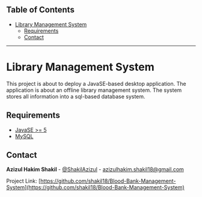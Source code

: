 
## Table of Contents

- [Library Management System <a name = "about_the_project"></a>](#online-inventory-system-)
  - [Requirements <a name = "requirements"></a>](#requirements-)
  - [Contact <a name = "contact"></a>](#contact-)
---

<!-- ABOUT THE PROJECT -->
# Library Management System <a name = "about_the_project"></a>

This project is about to deploy a JavaSE-based desktop application. The application is about an offline library management system. The system stores all information into a sql-based database system.


<!-- REQUIREMENTS  -->
## Requirements <a name = "requirements"></a>

- [JavaSE >= 5 <a href="https://docs.oracle.com/javase/8/docs/technotes/guides/install/install_overview.html"> </a>](php_download)
- [MySQL <a href="https://www.mysql.com/downloads/"> </a>](mysql_download)


<!-- CONTACT -->
## Contact <a name = "contact"></a>

**Azizul Hakim Shakil** - [@ShakilAzizul](https://twitter.com/ShakilAzizul) - azizulhakim.shakil18@gmail.com

Project Link: [https://github.com/shakil18/Blood-Bank-Management-System](https://github.com/shakil18/Blood-Bank-Management-System)

